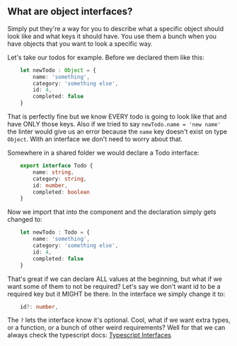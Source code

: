 ## What are object interfaces?

Simply put they're a way for you to describe what a specific object should look like and what keys it should have. You use them a bunch when you have objects that you want to look a specific way. 

Let's take our todos for example. Before we declared them like this: 
``` typescript
    let newTodo : Object = { 
        name: 'something', 
        category: 'something else', 
        id: 4, 
        completed: false
    }
```

That is perfectly fine but we know EVERY todo is going to look like that and have ONLY those keys. Also if we tried to say `newTodo.name = 'new name'` the linter would give us an error because the `name` key doesn't exist on type `Object`. With an interface we don't need to worry about that. 

Somewhere in a shared folder we would declare a Todo interface:

``` typescript
    export interface Todo {
        name: string,
        category: string,
        id: number,
        completed: boolean
    }
```

Now we import that into the component and the declaration simply gets changed to:

``` typescript
    let newTodo : Todo = { 
        name: 'something', 
        category: 'something else', 
        id: 4, 
        completed: false
    }
```

That's great if we can declare ALL values at the beginning, but what if we want some of them to not be required? Let's say we don't want id to be a required key but it MIGHT be there. In the interface we simply change it to: 
``` typescript
    id?: number,
```
The `?` lets the interface know it's optional. Cool, what if we want extra types, or a function, or a bunch of other weird requirements? Well for that we can always check the typescript docs: [Typescript Interfaces](https://www.typescriptlang.org/docs/handbook/interfaces.html)